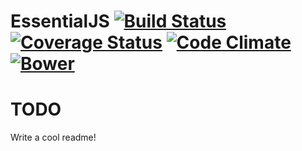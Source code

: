 # EssentialJS [![Build Status](http://img.shields.io/travis/roperzh/essential.js.svg?style=flat&branch=master)](http://travis-ci.org/roperzh/essential.js?branch=master) [![Coverage Status](http://img.shields.io/coveralls/roperzh/essential.js.svg?style=flat)](https://coveralls.io/r/roperzh/essential.js?branch=master) [![Code Climate](http://img.shields.io/codeclimate/github/roperzh/essential.js.svg?style=flat)](https://codeclimate.com/github/roperzh/essential.js) [![Bower](http://imgh.us/bower_badge_4.svg)](https://github.com/roperzh/essential.js)

# TODO

Write a cool readme!
